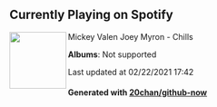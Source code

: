 ## Currently Playing on Spotify

[<img align="left" width="100" src="https://i.scdn.co/image/ab67616d0000b273facca551d270558699ab0b8e">](https://open.spotify.com/album/17vWVyvqDTmK9eRAd03zCD)

Mickey Valen Joey Myron - Chills

**Albums**: Not supported

Last updated at 02/22/2021 17:42

#### Generated with [20chan/github-now](https://github.com/20chan/github-now)


<!--
**20chan/20chan** is a ✨ _special_ ✨ repository because its `README.md` (this file) appears on your GitHub profile.

Here are some ideas to get you started:

- 🔭 I’m currently working on ...
- 🌱 I’m currently learning ...
- 👯 I’m looking to collaborate on ...
- 🤔 I’m looking for help with ...
- 💬 Ask me about ...
- 📫 How to reach me: ...
- 😄 Pronouns: ...
- ⚡ Fun fact: ...
-->
